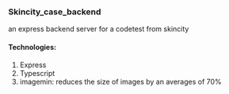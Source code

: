 ### Skincity_case_backend
an express backend server for a codetest from skincity

#### Technologies: 
1. Express
2. Typescript
3. imagemin: reduces the size of images by an averages of 70%
